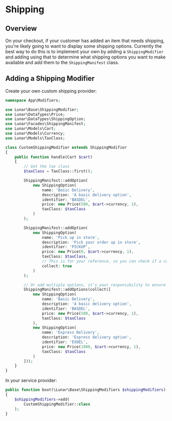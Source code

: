 # Shipping

## Overview

On your checkout, if your customer has added an item that needs shipping, you're likely going to want to display some shipping options. Currently the best way to do this is to implement your own by adding a `ShippingModifier` and adding using that to determine what shipping options you want to make available and add them to the `ShippingManifest` class.

## Adding a Shipping Modifier

Create your own custom shipping provider:

```php
namespace App\Modifiers;

use Lunar\Base\ShippingModifier;
use Lunar\DataTypes\Price;
use Lunar\DataTypes\ShippingOption;
use Lunar\Facades\ShippingManifest;
use Lunar\Models\Cart;
use Lunar\Models\Currency;
use Lunar\Models\TaxClass;

class CustomShippingModifier extends ShippingModifier
{
    public function handle(Cart $cart)
    {
        // Get the tax class
        $taxClass = TaxClass::first();

        ShippingManifest::addOption(
            new ShippingOption(
                name: 'Basic Delivery',
                description: 'A basic delivery option',
                identifier: 'BASDEL',
                price: new Price(500, $cart->currency, 1),
                taxClass: $taxClass
            )
        );

        ShippingManifest::addOption(
            new ShippingOption(
                name: 'Pick up in store',
                description: 'Pick your order up in store',
                identifier: 'PICKUP',
                price: new Price(0, $cart->currency, 1),
                taxClass: $taxClass,
                // This is for your reference, so you can check if a collection option has been selected.
                collect: true
            )
        );

        // Or add multiple options, it's your responsibility to ensure the identifiers are unique
        ShippingManifest::addOptions(collect([
            new ShippingOption(
                name: 'Basic Delivery',
                description: 'A basic delivery option',
                identifier: 'BASDEL',
                price: new Price(500, $cart->currency, 1),
                taxClass: $taxClass
            ),
            new ShippingOption(
                name: 'Express Delivery',
                description: 'Express delivery option',
                identifier: 'EXDEL',
                price: new Price(1000, $cart->currency, 1),
                taxClass: $taxClass
            )
        ]));
    }
}

```

In your service provider:

```php
public function boot(\Lunar\Base\ShippingModifiers $shippingModifiers)
{
    $shippingModifiers->add(
        CustomShippingModifier::class
    );
}
```
